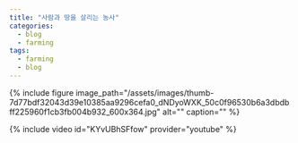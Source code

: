 ```yaml
---
title: "사람과 땅을 살리는 농사"
categories:
  - blog
  - farming
tags:
  - farming
  - blog
---
```


{% include figure image_path="/assets/images/thumb-7d77bdf32043d39e10385aa9296cefa0_dNDyoWXK_50c0f96530b6a3dbdbff225960f1cb3fb004b932_600x364.jpg" alt="" caption="" %}

{% include video id="KYvUBhSFfow" provider="youtube" %}